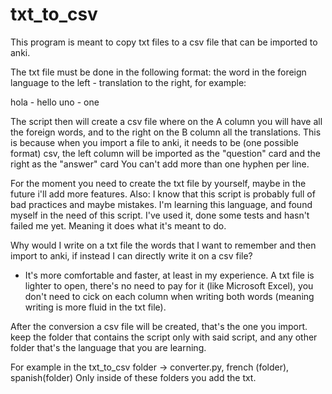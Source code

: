 # txt_to_csv
This program is meant to copy txt files to a csv file that can be imported to anki.

The txt file must be done in the following format: the word in the foreign language to the left - translation to the right, for example:

hola - hello
uno - one

The script then will create a csv file where on the A column you will have all the foreign words, and to the right on the B column all the translations. 
This is because when you import a file to anki, it needs to be (one possible format) csv, the left column will be imported as the "question" card and the right as the "answer" card
You can't add more than one hyphen per line.

For the moment you need to create the txt file by yourself, maybe in the future i'll add more features.
Also: I know that this script is probably full of bad practices and maybe mistakes. I'm learning this language, and found myself in the need of this script. 
I've used it, done some tests and hasn't failed me yet. Meaning it does what it's meant to do.

Why would I write on a txt file the words that I want to remember and then import to anki, if instead I can directly write it on a csv file?
- It's more comfortable and faster, at least in my experience. A txt file is lighter to open, there's no need to pay for it (like Microsoft Excel), you don't need to
cick on each column when writing both words (meaning writing is more fluid in the txt file).

After the conversion a csv file will be created, that's the one you import.
keep the folder that contains the script only with said script, and any other folder that's the language that you are learning.

For example in the txt_to_csv folder -> converter.py, french (folder), spanish(folder)
Only inside of these folders you add the txt.
